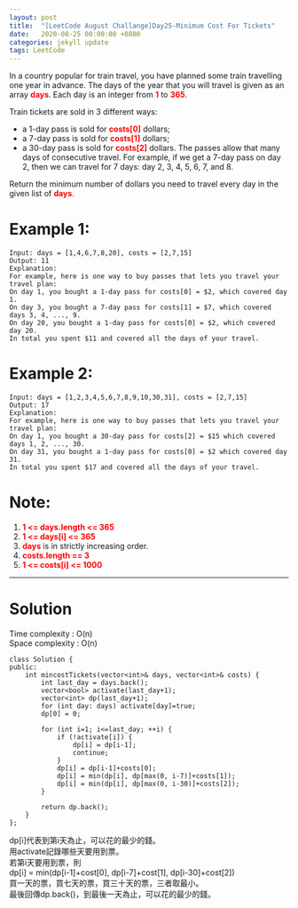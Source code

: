 ```yaml
---
layout: post
title:  "[LeetCode August Challange]Day25-Minimum Cost For Tickets"
date:   2020-08-25 00:00:00 +0800
categories: jekyll update
tags: LeetCode
---
```

In a country popular for train travel, you have planned some train travelling one year in advance.  The days of the year that you will travel is given as an array **<font color="red">days</font>**.  Each day is an integer from **<font color="red">1</font>** to **<font color="red">365</font>**.  

Train tickets are sold in 3 different ways:  
- a 1-day pass is sold for **<font color="red">costs[0]</font>** dollars;
- a 7-day pass is sold for **<font color="red">costs[1]</font>** dollars;
- a 30-day pass is sold for **<font color="red">costs[2]</font>** dollars.
The passes allow that many days of consecutive travel.  For example, if we get a 7-day pass on day 2, then we can travel for 7 days: day 2, 3, 4, 5, 6, 7, and 8.  

Return the minimum number of dollars you need to travel every day in the given list of **<font color="red">days</font>**.


# Example 1:  
	Input: days = [1,4,6,7,8,20], costs = [2,7,15]
	Output: 11
	Explanation: 
	For example, here is one way to buy passes that lets you travel your travel plan:
	On day 1, you bought a 1-day pass for costs[0] = $2, which covered day 1.
	On day 3, you bought a 7-day pass for costs[1] = $7, which covered days 3, 4, ..., 9.
	On day 20, you bought a 1-day pass for costs[0] = $2, which covered day 20.
	In total you spent $11 and covered all the days of your travel.

# Example 2:  
	Input: days = [1,2,3,4,5,6,7,8,9,10,30,31], costs = [2,7,15]
	Output: 17
	Explanation: 
	For example, here is one way to buy passes that lets you travel your travel plan:
	On day 1, you bought a 30-day pass for costs[2] = $15 which covered days 1, 2, ..., 30.
	On day 31, you bought a 1-day pass for costs[0] = $2 which covered day 31.
	In total you spent $17 and covered all the days of your travel.

# Note:  
1. **<font color="red">1 <= days.length <= 365</font>**
2. **<font color="red">1 <= days[i] <= 365</font>**
3. **<font color="red">days</font>** is in strictly increasing order.
4. **<font color="red">costs.length == 3</font>**
5. **<font color="red">1 <= costs[i] <= 1000</font>**

______________________  

# Solution

Time complexity : O(n)  
Space complexity : O(n)

	class Solution {
	public:
	    int mincostTickets(vector<int>& days, vector<int>& costs) {
	        int last_day = days.back();
	        vector<bool> activate(last_day+1);
	        vector<int> dp(last_day+1);
	        for (int day: days) activate[day]=true;
	        dp[0] = 0;
	        
	        for (int i=1; i<=last_day; ++i) {
	            if (!activate[i]) {
	                dp[i] = dp[i-1];
	                continue;
	            }
	            dp[i] = dp[i-1]+costs[0];
	            dp[i] = min(dp[i], dp[max(0, i-7)]+costs[1]);
	            dp[i] = min(dp[i], dp[max(0, i-30)]+costs[2]);
	        }
	        
	        return dp.back();
	    }
	};

dp[i]代表到第i天為止，可以花的最少的錢。  
用activate記錄哪些天要用到票。  
若第i天要用到票，則  
dp[i] = min(dp[i-1]+cost[0], dp[i-7]+cost[1], dp[i-30]+cost[2])  
買一天的票，買七天的票，買三十天的票，三者取最小。  
最後回傳dp.back()，到最後一天為止，可以花的最少的錢。